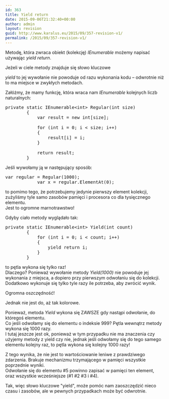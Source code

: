 ```yaml
---
id: 363
title: Yield return
date: 2015-09-06T21:32:40+00:00
author: admin
layout: revision
guid: http://www.karalus.eu/2015/09/357-revision-v1/
permalink: /2015/09/357-revision-v1/
---
```

Metodę, która zwraca obiekt (kolekcję) _IEnumerable<T>_ możemy napisać używając _yield return_.  
<!--more-->Jeżeli w ciele metody znajduje się słowo kluczowe 

_yield_ to jej wywołanie nie powoduje od razu wykonania kodu &#8211; odwrotnie niż to ma miejsce w zwykłych metodach.

Załóżmy, że mamy funkcję, która wraca nam _IEnumerable<int>_ kolejnych liczb naturalnych:

<pre class="brush: csharp; title: ; notranslate" title="">private static IEnumerable&lt;int&gt; Regular(int size)
        {
            var result = new int[size];

            for (int i = 0; i &lt; size; i++)
            {
                result[i] = i;
            }

            return result;
        }
</pre>

Jeśli wywołamy ją w następujący sposób:

<pre class="brush: csharp; title: ; notranslate" title="">var regular = Regular(1000);
            var x = regular.ElementAt(0);
</pre>

to pomimo tego, że potrzebujemy jedynie pierwszy element kolekcji, zużyliśmy tyle samo zasobów pamięci i procesora co dla tysięcznego elementu.  
Jest to ogromne marnotrawstwo!

Gdyby ciało metody wyglądało tak:

<pre class="brush: csharp; title: ; notranslate" title="">private static IEnumerable&lt;int&gt; Yield(int count)
        {
            for (int i = 0; i &lt; count; i++)
            {
                yield return i;
            }
        }
</pre>

to pętla wykona się tylko raz!  
Dlaczego? Ponieważ wywołanie metody _Yield(1000)_ nie powoduje jej wykonania z miejsca, a dopiero przy pierwszym odwołaniu się do kolekcji. Dodatkowo wykonuje się tylko tyle razy ile potrzeba, aby zwrócić wynik.

Ogromna oszczędność!

Jednak nie jest do, aż tak kolorowe.

Ponieważ, metoda _Yield_ wykona się ZAWSZE gdy nastąpi odwołanie, do któregoś elementu.  
Co jeśli odwołamy się do elementu o indeksie 999? Pętla wewnątrz metody wykona się 1000 razy.  
I tutaj jeszcze jest ok, ponieważ w tym przypadku nie ma znaczenia czy użyjemy metody z yield czy nie, jednak jeśli odwołamy się do tego samego elementu kolejny raz, to pętla wykona się kolejny 1000 razy!

Z tego wynika, że nie jest to wartościowanie leniwe z prawdziwego zdarzenia. Brakuje mechanizmu trzymającego w pamięci wszystkie poprzednie wyniki.  
Odwołanie się do elementu #5 powinno zapisać w pamięci ten element, oraz wszystkie wcześniejsze (#1 #2 #3 i #4).

Tak, więc słowo kluczowe "yield", może pomóc nam zaoszczędzić nieco czasu i zasobów, ale w pewnych przypadkach może być odwrotnie.